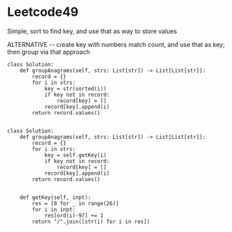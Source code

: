 # Leetcode49
Simple, sort to find key, and use that as way to store values

ALTERNATIVE -- create key with numbers match count, and use that as key; then group via that approach


```
class Solution:
    def groupAnagrams(self, strs: List[str]) -> List[List[str]]:
        record = {}
        for i in strs:
            key = str(sorted(i))
            if key not in record:
                record[key] = []
            record[key].append(i)
        return record.values()
        
```

```
class Solution:
    def groupAnagrams(self, strs: List[str]) -> List[List[str]]:
        record = {}
        for i in strs:
            key = self.getKey(i)
            if key not in record:
                record[key] = []
            record[key].append(i)
        return record.values()
    
    
    def getKey(self, inpt):
        res = [0 for _ in range(26)]
        for i in inpt:
            res[ord(i)-97] += 1
        return "/".join([str(i) for i in res])
```